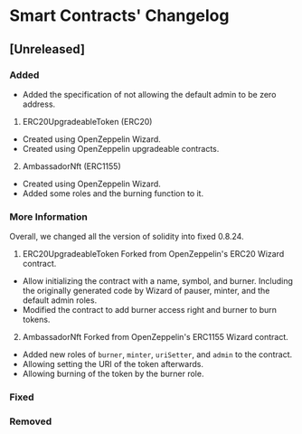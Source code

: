 # Smart Contracts' Changelog

## [Unreleased]

### Added

- Added the specification of not allowing the default admin to be zero address.

1. ERC20UpgradeableToken (ERC20)

- Created using OpenZeppelin Wizard.
- Created using OpenZeppelin upgradeable contracts.

2. AmbassadorNft (ERC1155)

- Created using OpenZeppelin Wizard.
- Added some roles and the burning function to it.

### More Information

Overall, we changed all the version of solidity into fixed 0.8.24.

1. ERC20UpgradeableToken
   Forked from OpenZeppelin's ERC20 Wizard contract.

- Allow initializing the contract with a name, symbol, and burner. Including the originally generated code by Wizard of pauser, minter, and the default admin roles.
- Modified the contract to add burner access right and burner to burn tokens.

2. AmbassadorNft
   Forked from OpenZeppelin's ERC1155 Wizard contract.

- Added new roles of `burner`, `minter`, `uriSetter`, and `admin` to the contract.
- Allowing setting the URI of the token afterwards.
- Allowing burning of the token by the burner role.

### Fixed

### Removed
